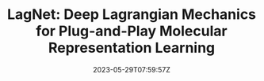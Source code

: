 ---
title: "LagNet: Deep Lagrangian Mechanics for Plug-and-Play Molecular Representation Learning"
authors:
- Chunyan Li
- Junfeng Yao
- Jinsong Su
- Zhaoyang Liu
- Chenxi Huang
- Xiangxiang Zeng
author_notes:
- 
- 
- 
- 
- 
- 
date: "2023-05-29T07:59:57Z"
publishDate: "2025-05-29T07:59:57Z"
publication_types: []
publication: "**In Proc. of AAAI 2023.** (CCF-A类)"
---